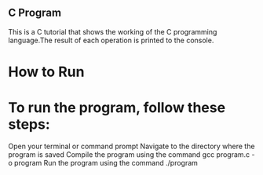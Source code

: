 ## C Program

This is a C tutorial that shows the working of the C programming language.The result of each operation is printed to the console.

# How to Run
# To run the program, follow these steps:

Open your terminal or command prompt
Navigate to the directory where the program is saved
Compile the program using the command gcc program.c -o program
Run the program using the command ./program